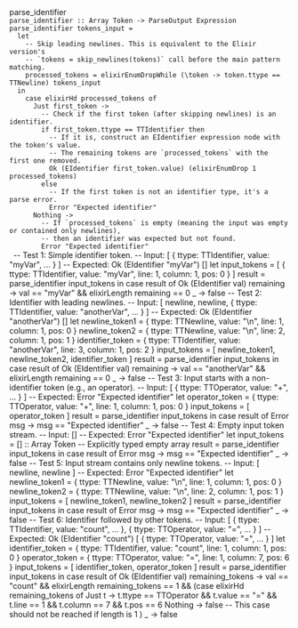 <implementation>
 <name>parse_identifier</name>
 <code>
parse_identifier :: Array Token -> ParseOutput Expression
parse_identifier tokens_input =
  let
    -- Skip leading newlines. This is equivalent to the Elixir version's
    -- `tokens = skip_newlines(tokens)` call before the main pattern matching.
    processed_tokens = elixirEnumDropWhile (\token -> token.ttype == TTNewline) tokens_input
  in
    case elixirHd processed_tokens of
      Just first_token ->
        -- Check if the first token (after skipping newlines) is an identifier.
        if first_token.ttype == TTIdentifier then
          -- If it is, construct an EIdentifier expression node with the token's value.
          -- The remaining tokens are `processed_tokens` with the first one removed.
          Ok (EIdentifier first_token.value) (elixirEnumDrop 1 processed_tokens)
        else
          -- If the first token is not an identifier type, it's a parse error.
          Error "Expected identifier"
      Nothing ->
        -- If `processed_tokens` is empty (meaning the input was empty or contained only newlines),
        -- then an identifier was expected but not found.
        Error "Expected identifier"
 </code>
 <tests>
  <test>
  -- Test 1: Simple identifier token.
  -- Input: [ { ttype: TTIdentifier, value: "myVar", ... } ]
  -- Expected: Ok (EIdentifier "myVar") []
  let
    input_tokens = [ { ttype: TTIdentifier, value: "myVar", line: 1, column: 1, pos: 0 } ]
    result = parse_identifier input_tokens
  in
    case result of
      Ok (EIdentifier val) remaining -> val == "myVar" && elixirLength remaining == 0
      _ -> false
  </test>
  <test>
  -- Test 2: Identifier with leading newlines.
  -- Input: [ newline, newline, { ttype: TTIdentifier, value: "anotherVar", ... } ]
  -- Expected: Ok (EIdentifier "anotherVar") []
  let
    newline_token1 = { ttype: TTNewline, value: "\n", line: 1, column: 1, pos: 0 }
    newline_token2 = { ttype: TTNewline, value: "\n", line: 2, column: 1, pos: 1 }
    identifier_token = { ttype: TTIdentifier, value: "anotherVar", line: 3, column: 1, pos: 2 }
    input_tokens = [ newline_token1, newline_token2, identifier_token ]
    result = parse_identifier input_tokens
  in
    case result of
      Ok (EIdentifier val) remaining -> val == "anotherVar" && elixirLength remaining == 0
      _ -> false
  </test>
  <test>
  -- Test 3: Input starts with a non-identifier token (e.g., an operator).
  -- Input: [ { ttype: TTOperator, value: "+", ... } ]
  -- Expected: Error "Expected identifier"
  let
    operator_token = { ttype: TTOperator, value: "+", line: 1, column: 1, pos: 0 }
    input_tokens = [ operator_token ]
    result = parse_identifier input_tokens
  in
    case result of
      Error msg -> msg == "Expected identifier"
      _ -> false
  </test>
  <test>
  -- Test 4: Empty input token stream.
  -- Input: []
  -- Expected: Error "Expected identifier"
  let
    input_tokens = [] :: Array Token -- Explicitly typed empty array
    result = parse_identifier input_tokens
  in
    case result of
      Error msg -> msg == "Expected identifier"
      _ -> false
  </test>
  <test>
  -- Test 5: Input stream contains only newline tokens.
  -- Input: [ newline, newline ]
  -- Expected: Error "Expected identifier"
  let
    newline_token1 = { ttype: TTNewline, value: "\n", line: 1, column: 1, pos: 0 }
    newline_token2 = { ttype: TTNewline, value: "\n", line: 2, column: 1, pos: 1 }
    input_tokens = [ newline_token1, newline_token2 ]
    result = parse_identifier input_tokens
  in
    case result of
      Error msg -> msg == "Expected identifier"
      _ -> false
  </test>
  <test>
  -- Test 6: Identifier followed by other tokens.
  -- Input: [ { ttype: TTIdentifier, value: "count", ... }, { ttype: TTOperator, value: "=", ... } ]
  -- Expected: Ok (EIdentifier "count") [ { ttype: TTOperator, value: "=", ... } ]
  let
    identifier_token = { ttype: TTIdentifier, value: "count", line: 1, column: 1, pos: 0 }
    operator_token = { ttype: TTOperator, value: "=", line: 1, column: 7, pos: 6 }
    input_tokens = [ identifier_token, operator_token ]
    result = parse_identifier input_tokens
  in
    case result of
      Ok (EIdentifier val) remaining_tokens ->
        val == "count" &&
        elixirLength remaining_tokens == 1 &&
        (case elixirHd remaining_tokens of
           Just t -> t.ttype == TTOperator && t.value == "=" && t.line == 1 && t.column == 7 && t.pos == 6
           Nothing -> false -- This case should not be reached if length is 1
        )
      _ -> false
  </test>
 </tests>
</implementation>
